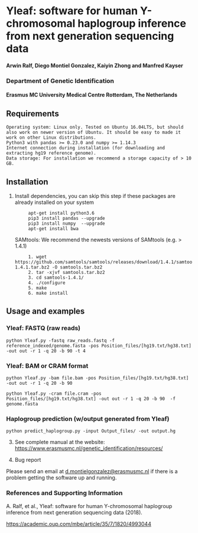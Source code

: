 # Yleaf: software for human Y-chromosomal haplogroup inference from next generation sequencing data

#### Arwin Ralf, Diego Montiel Gonzalez, Kaiyin Zhong and Manfred Kayser

### Department of Genetic Identification 
#### Erasmus MC University Medical Centre Rotterdam, The Netherlands

## Requirements

    Operating system: Linux only. Tested on Ubuntu 16.04LTS, but should also work on newer version of Ubuntu. It should be easy to made it work on other Linux distributions. 
    Python3 with pandas >= 0.23.0 and numpy >= 1.14.3
    Internet connection during installation (for downloading and extracting hg19 reference genome).
    Data storage: For installation we recommend a storage capacity of > 10 GB. 

## Installation

1. Install dependencies, you can skip this step if these packages are already installed on your system
            
            apt-get install python3.6            
            pip3 install pandas --upgrade
            pip3 install numpy  --upgrade            
            apt-get install bwa            
            

	SAMtools: We recommend the newests versions of SAMtools (e.g. > 1.4.1)

            1. wget https://github.com/samtools/samtools/releases/download/1.4.1/samtools-1.4.1.tar.bz2 -O samtools.tar.bz2
            2. tar -xjvf samtools.tar.bz2 
            3. cd samtools-1.4.1/
            4. ./configure
            5. make
            6. make install

## Usage and examples

### Yleaf: FASTQ (raw reads)
    
    python Yleaf.py -fastq raw_reads.fastq -f reference_indexed/genome.fasta -pos Position_files/[hg19.txt/hg38.txt] -out out -r 1 -q 20 -b 90 -t 4
        
### Yleaf: BAM or CRAM format
    
    python Yleaf.py -bam file.bam -pos Position_files/[hg19.txt/hg38.txt] -out out -r 1 -q 20 -b 90 

    python Yleaf.py -cram file.cram -pos Position_files/[hg19.txt/hg38.txt] -out out -r 1 -q 20 -b 90  -f genome.fasta

### Haplogroup prediction (w/output generated from Yleaf)

    python predict_haplogroup.py -input Output_files/ -out output.hg

3. See complete manual at the website:
    https://www.erasmusmc.nl/genetic_identification/resources/

4. Bug report

Please send an email at d.montielgonzalez@erasmusmc.nl if there is a problem getting the software up and running.

### References and Supporting Information
A. Ralf, et al., Yleaf: software for human Y-chromosomal haplogroup inference from next generation sequencing data (2018).

https://academic.oup.com/mbe/article/35/7/1820/4993044

